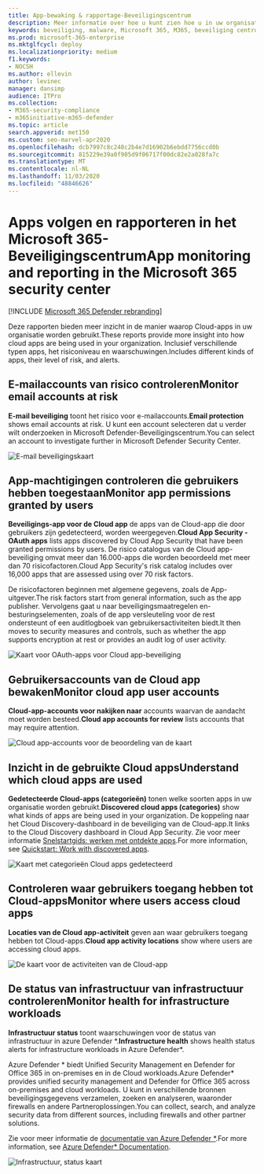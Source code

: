 ```yaml
---
title: App-bewaking & rapportage-Beveiligingscentrum
description: Meer informatie over hoe u kunt zien hoe u in uw organisatie meer inzicht krijgt in de Cloud-app. Inclusief verschillende typen apps, het risiconiveau en waarschuwingen.
keywords: beveiliging, malware, Microsoft 365, M365, beveiliging centrum, monitor, rapport, apps
ms.prod: microsoft-365-enterprise
ms.mktglfcycl: deploy
ms.localizationpriority: medium
f1.keywords:
- NOCSH
ms.author: ellevin
author: levinec
manager: dansimp
audience: ITPro
ms.collection:
- M365-security-compliance
- m365initiative-m365-defender
ms.topic: article
search.appverid: met150
ms.custom: seo-marvel-apr2020
ms.openlocfilehash: dcb7997c8c248c2b4e7d16902b6ebdd7756ccd0b
ms.sourcegitcommit: 815229e39a0f905d9f06717f00dc82e2a028fa7c
ms.translationtype: MT
ms.contentlocale: nl-NL
ms.lasthandoff: 11/03/2020
ms.locfileid: "48846626"
---
```

# <a name="app-monitoring-and-reporting-in-the-microsoft-365-security-center"></a><span data-ttu-id="6f7c8-105">Apps volgen en rapporteren in het Microsoft 365-Beveiligingscentrum</span><span class="sxs-lookup"><span data-stu-id="6f7c8-105">App monitoring and reporting in the Microsoft 365 security center</span></span>

[!INCLUDE [Microsoft 365 Defender rebranding](../includes/microsoft-defender.md)]


<span data-ttu-id="6f7c8-106">Deze rapporten bieden meer inzicht in de manier waarop Cloud-apps in uw organisatie worden gebruikt.</span><span class="sxs-lookup"><span data-stu-id="6f7c8-106">These reports provide more insight into how cloud apps are being used in your organization.</span></span> <span data-ttu-id="6f7c8-107">Inclusief verschillende typen apps, het risiconiveau en waarschuwingen.</span><span class="sxs-lookup"><span data-stu-id="6f7c8-107">Includes different kinds of apps, their level of risk, and alerts.</span></span>

## <a name="monitor-email-accounts-at-risk"></a><span data-ttu-id="6f7c8-108">E-mailaccounts van risico controleren</span><span class="sxs-lookup"><span data-stu-id="6f7c8-108">Monitor email accounts at risk</span></span>

<span data-ttu-id="6f7c8-109">**E-mail beveiliging** toont het risico voor e-mailaccounts.</span><span class="sxs-lookup"><span data-stu-id="6f7c8-109">**Email protection** shows email accounts at risk.</span></span> <span data-ttu-id="6f7c8-110">U kunt een account selecteren dat u verder wilt onderzoeken in Microsoft Defender-Beveiligingscentrum.</span><span class="sxs-lookup"><span data-stu-id="6f7c8-110">You can select an account to investigate further in Microsoft Defender Security Center.</span></span>

![E-mail beveiligingskaart](../../media/email-protection.png)

## <a name="monitor-app-permissions-granted-by-users"></a><span data-ttu-id="6f7c8-112">App-machtigingen controleren die gebruikers hebben toegestaan</span><span class="sxs-lookup"><span data-stu-id="6f7c8-112">Monitor app permissions granted by users</span></span>

<span data-ttu-id="6f7c8-113">**Beveiligings-app voor de Cloud app** de apps van de Cloud-app die door gebruikers zijn gedetecteerd, worden weergegeven.</span><span class="sxs-lookup"><span data-stu-id="6f7c8-113">**Cloud App Security - OAuth apps** lists apps discovered by Cloud App Security that have been granted permissions by users.</span></span> <span data-ttu-id="6f7c8-114">De risico catalogus van de Cloud app-beveiliging omvat meer dan 16.000-apps die worden beoordeeld met meer dan 70 risicofactoren.</span><span class="sxs-lookup"><span data-stu-id="6f7c8-114">Cloud App Security's risk catalog includes over 16,000 apps that are assessed using over 70 risk factors.</span></span>

<span data-ttu-id="6f7c8-115">De risicofactoren beginnen met algemene gegevens, zoals de App-uitgever.</span><span class="sxs-lookup"><span data-stu-id="6f7c8-115">The risk factors start from general information, such as the app publisher.</span></span> <span data-ttu-id="6f7c8-116">Vervolgens gaat u naar beveiligingsmaatregelen en-besturingselementen, zoals of de app versleuteling voor de rest ondersteunt of een auditlogboek van gebruikersactiviteiten biedt.</span><span class="sxs-lookup"><span data-stu-id="6f7c8-116">It then moves to security measures and controls, such as whether the app supports encryption at rest or provides an audit log of user activity.</span></span>

![Kaart voor OAuth-apps voor Cloud app-beveiliging](../../media/cloud-app-security-oauth-apps.png)

## <a name="monitor-cloud-app-user-accounts"></a><span data-ttu-id="6f7c8-118">Gebruikersaccounts van de Cloud app bewaken</span><span class="sxs-lookup"><span data-stu-id="6f7c8-118">Monitor cloud app user accounts</span></span>

<span data-ttu-id="6f7c8-119">**Cloud-app-accounts voor nakijken naar** accounts waarvan de aandacht moet worden besteed.</span><span class="sxs-lookup"><span data-stu-id="6f7c8-119">**Cloud app accounts for review** lists accounts that may require attention.</span></span>

![Cloud app-accounts voor de beoordeling van de kaart](../../media/cloud-app-accounts-for-review.png)

## <a name="understand-which-cloud-apps-are-used"></a><span data-ttu-id="6f7c8-121">Inzicht in de gebruikte Cloud apps</span><span class="sxs-lookup"><span data-stu-id="6f7c8-121">Understand which cloud apps are used</span></span>

<span data-ttu-id="6f7c8-122">**Gedetecteerde Cloud-apps (categorieën)** tonen welke soorten apps in uw organisatie worden gebruikt.</span><span class="sxs-lookup"><span data-stu-id="6f7c8-122">**Discovered cloud apps (categories)** show what kinds of apps are being used in your organization.</span></span> <span data-ttu-id="6f7c8-123">De koppeling naar het Cloud Discovery-dashboard in de beveiliging van de Cloud-app.</span><span class="sxs-lookup"><span data-stu-id="6f7c8-123">It links to the Cloud Discovery dashboard in Cloud App Security.</span></span> <span data-ttu-id="6f7c8-124">Zie voor meer informatie [Snelstartgids: werken met ontdekte apps](https://docs.microsoft.com/cloud-app-security/discovered-apps).</span><span class="sxs-lookup"><span data-stu-id="6f7c8-124">For more information, see [Quickstart: Work with discovered apps](https://docs.microsoft.com/cloud-app-security/discovered-apps).</span></span>  

![Kaart met categorieën Cloud apps gedetecteerd](../../media/discovered-cloud-apps-categories.png)

## <a name="monitor-where-users-access-cloud-apps"></a><span data-ttu-id="6f7c8-126">Controleren waar gebruikers toegang hebben tot Cloud-apps</span><span class="sxs-lookup"><span data-stu-id="6f7c8-126">Monitor where users access cloud apps</span></span>

<span data-ttu-id="6f7c8-127">**Locaties van de Cloud app-activiteit** geven aan waar gebruikers toegang hebben tot Cloud-apps.</span><span class="sxs-lookup"><span data-stu-id="6f7c8-127">**Cloud app activity locations** show where users are accessing cloud apps.</span></span>

![De kaart voor de activiteiten van de Cloud-app](../../media/cloud-app-activity-locations.png)

## <a name="monitor-health-for-infrastructure-workloads"></a><span data-ttu-id="6f7c8-129">De status van infrastructuur van infrastructuur controleren</span><span class="sxs-lookup"><span data-stu-id="6f7c8-129">Monitor health for infrastructure workloads</span></span>

<span data-ttu-id="6f7c8-130">**Infrastructuur status** toont waarschuwingen voor de status van infrastructuur in azure Defender \*.</span><span class="sxs-lookup"><span data-stu-id="6f7c8-130">**Infrastructure health** shows health status alerts for infrastructure workloads in Azure Defender\*.</span></span>

<span data-ttu-id="6f7c8-131">Azure Defender \* biedt Unified Security Management en Defender for Office 365 in on-premises en in de Cloud workloads.</span><span class="sxs-lookup"><span data-stu-id="6f7c8-131">Azure Defender\* provides unified security management and Defender for Office 365 across on-premises and cloud workloads.</span></span> <span data-ttu-id="6f7c8-132">U kunt in verschillende bronnen beveiligingsgegevens verzamelen, zoeken en analyseren, waaronder firewalls en andere Partneroplossingen.</span><span class="sxs-lookup"><span data-stu-id="6f7c8-132">You can collect, search, and analyze security data from different sources, including firewalls and other partner solutions.</span></span>

<span data-ttu-id="6f7c8-133">Zie voor meer informatie de [documentatie van Azure Defender \*](https://docs.microsoft.com/azure/security-center/).</span><span class="sxs-lookup"><span data-stu-id="6f7c8-133">For more information, see [Azure Defender\* Documentation](https://docs.microsoft.com/azure/security-center/).</span></span>

![Infrastructuur, status kaart](../../media/infrastructure-health.png)
